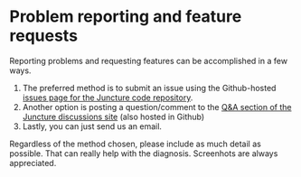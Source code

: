 # Problem reporting and feature requests

Reporting problems and requesting features can be accomplished in a few ways.

1. The preferred method is to submit an issue using the Github-hosted [issues page for the Juncture code repository](https://github.com/juncture-digital/juncture/issues).
2.  Another option is posting a question/comment to the [Q&A section of the Juncture discussions site](https://github.com/orgs/juncture-digital/discussions/categories/q-a) (also hosted in Github)
3.  Lastly, you can just <ve-contact contact="labs@ithaka.org" title="Contact the Juncture Team" subject="Juncture Contact Form">send us an email.</ve-contact>

Regardless of the method chosen, please include as much detail as possible.  That can really help with the diagnosis.  Screenhots are always appreciated.